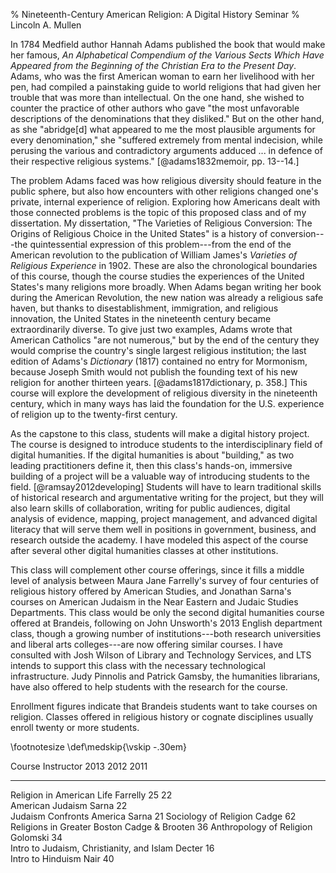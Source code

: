 % Nineteenth-Century American Religion: A Digital History Seminar
% Lincoln A. Mullen

In 1784 Medfield author Hannah Adams published the book that would make
her famous, *An Alphabetical Compendium of the Various Sects Which Have
Appeared from the Beginning of the Christian Era to the Present Day*.
Adams, who was the first American woman to earn her livelihood with her
pen, had compiled a painstaking guide to world religions that had given
her trouble that was more than intellectual. On the one hand, she wished
to counter the practice of other authors who gave "the most unfavorable
descriptions of the denominations that they disliked." But on the other
hand, as she "abridge[d] what appeared to me the most plausible
arguments for every denomination," she "suffered extremely from mental
indecision, while perusing the various and contradictory arguments
adduced ... in defence of their respective religious systems."
[@adams1832memoir, pp. 13--14.]

The problem Adams faced was how religious diversity should feature in
the public sphere, but also how encounters with other religions changed
one's private, internal experience of religion. Exploring how Americans
dealt with those connected problems is the topic of this proposed class
and of my dissertation. My dissertation, "The Varieties of Religious
Conversion: The Origins of Religious Choice in the United States" is a
history of conversion---the quintessential expression of this
problem---from the end of the American revolution to the publication of
William James's *Varieties of Religious Experience* in 1902. These are
also the chronological boundaries of this course, though the course
studies the experiences of the United States's many religions more
broadly. When Adams began writing her book during the American
Revolution, the new nation was already a religious safe haven, but
thanks to disestablishment, immigration, and religious innovation, the
United States in the nineteenth century became extraordinarily diverse.
To give just two examples, Adams wrote that American Catholics "are not
numerous," but by the end of the century they would comprise the
country's single largest religious institution; the last edition of
Adams's *Dictionary* (1817) contained no entry for Mormonism, because
Joseph Smith would not publish the founding text of his new religion for
another thirteen years. [@adams1817dictionary, p. 358.] This course will
explore the development of religious diversity in the nineteenth
century, which in many ways has laid the foundation for the U.S.
experience of religion up to the twenty-first century.

As the capstone to this class, students will make a digital history
project. The course is designed to introduce students to the
interdisciplinary field of digital humanities. If the digital humanities
is about "building," as two leading practitioners define it, then this
class's hands-on, immersive building of a project will be a valuable way
of introducing students to the field. [@ramsay2012developing] Students
will have to learn traditional skills of historical research and
argumentative writing for the project, but they will also learn skills
of collaboration, writing for public audiences, digital analysis of
evidence, mapping, project management, and advanced digital literacy
that will serve them well in positions in government, business, and
research outside the academy. I have modeled this aspect of the course
after several other digital humanities classes at other institutions.

This class will complement other course offerings, since it fills a
middle level of analysis between Maura Jane Farrelly's survey of four
centuries of religious history offered by American Studies, and Jonathan
Sarna's courses on American Judaism in the Near Eastern and Judaic
Studies Departments. This class would be only the second digital
humanities course offered at Brandeis, following on John Unsworth's 2013
English department class, though a growing number of institutions---both
research universities and liberal arts colleges---are now offering
similar courses. I have consulted with Josh Wilson of Library and
Technology Services, and LTS intends to support this class with the
necessary technological infrastructure. Judy Pinnolis and Patrick
Gamsby, the humanities librarians, have also offered to help students
with the research for the course.

Enrollment figures indicate that Brandeis students want to take courses 
on religion. Classes offered in religious history or cognate disciplines 
usually enroll twenty or more students.

\footnotesize
\def\medskip{\vskip -.30em}

  Course                                      Instructor         2013   2012   2011
  ------------------------------------------- ----------------- ------ ------ ------
  Religion in American Life                   Farrelly            25     22   
  American Judaism                            Sarna                      22   
  Judaism Confronts America                   Sarna                             21
  Sociology of Religion                       Cadge               62          
  Religions in Greater Boston                 Cadge & Brooten                   36
  Anthropology of Religion                    Golomski            34          
  Intro to Judaism, Christianity, and Islam   Decter              16          
  Intro to Hinduism                           Nair                       40   


